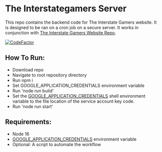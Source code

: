 # The Interstategamers Server
This repo contains the backend code for The Interstate Gamers website. It is designed to be ran on a cron job on a secure server. It works in conjunction with [The Interstate Gamers Website Repo](https://github.com/kdevcse/interstategamers).

[![CodeFactor](https://www.codefactor.io/repository/github/kdevcse/interstategamers-backend/badge/main)](https://www.codefactor.io/repository/github/kdevcse/interstategamers-backend/overview/main)

## How To Run:
- Download repo
- Navigate to root repository directory
- Run npm i
- Set GOOGLE_APPLICATION_CREDENTIALS environment variable
- Run 'node run build'
- Set the [GOOGLE_APPLICATION_CREDENTIALS](https://firebase.google.com/docs/admin/setup#linux-or-macos) shell environment variable to the file location of the service account key code.
- Run 'node run start'

## Requirements:
- Node 16
- [GOOGLE_APPLICATION_CREDENTIALS](https://firebase.google.com/docs/admin/setup#linux-or-macos) environment variable
- Optional: A script to automate the workflow
